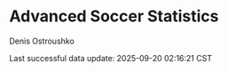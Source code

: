 # Advanced Soccer Statistics
Denis Ostroushko

<!-- gfm -->

Last successful data update: 2025-09-20 02:16:21 CST
